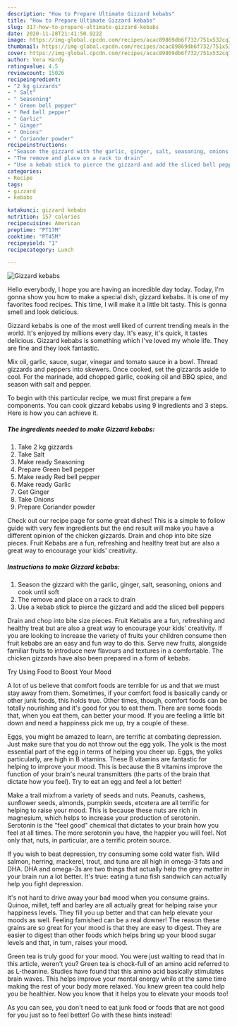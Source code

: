 ```yaml
---
description: "How to Prepare Ultimate Gizzard kebabs"
title: "How to Prepare Ultimate Gizzard kebabs"
slug: 317-how-to-prepare-ultimate-gizzard-kebabs
date: 2020-11-28T21:41:50.922Z
image: https://img-global.cpcdn.com/recipes/acac89869db6f732/751x532cq70/gizzard-kebabs-recipe-main-photo.jpg
thumbnail: https://img-global.cpcdn.com/recipes/acac89869db6f732/751x532cq70/gizzard-kebabs-recipe-main-photo.jpg
cover: https://img-global.cpcdn.com/recipes/acac89869db6f732/751x532cq70/gizzard-kebabs-recipe-main-photo.jpg
author: Vera Hardy
ratingvalue: 4.5
reviewcount: 15026
recipeingredient:
- "2 kg gizzards"
- " Salt"
- " Seasoning"
- " Green bell pepper"
- " Red bell pepper"
- " Garlic"
- " Ginger"
- " Onions"
- " Coriander powder"
recipeinstructions:
- "Season the gizzard with the garlic, ginger, salt, seasoning, onions and cook until soft"
- "The remove and place on a rack to drain"
- "Use a kebab stick to pierce the gizzard and add the sliced bell peppers"
categories:
- Recipe
tags:
- gizzard
- kebabs

katakunci: gizzard kebabs 
nutrition: 157 calories
recipecuisine: American
preptime: "PT17M"
cooktime: "PT45M"
recipeyield: "1"
recipecategory: Lunch

---
```



![Gizzard kebabs](https://img-global.cpcdn.com/recipes/acac89869db6f732/751x532cq70/gizzard-kebabs-recipe-main-photo.jpg)

Hello everybody, I hope you are having an incredible day today. Today, I'm gonna show you how to make a special dish, gizzard kebabs. It is one of my favorites food recipes. This time, I will make it a little bit tasty. This is gonna smell and look delicious.

Gizzard kebabs is one of the most well liked of current trending meals in the world. It's enjoyed by millions every day. It's easy, it's quick, it tastes delicious. Gizzard kebabs is something which I've loved my whole life. They are fine and they look fantastic.

Mix oil, garlic, sauce, sugar, vinegar and tomato sauce in a bowl. Thread gizzards and peppers into skewers. Once cooked, set the gizzards aside to cool. For the marinade, add chopped garlic, cooking oil and BBQ spice, and season with salt and pepper.


To begin with this particular recipe, we must first prepare a few components. You can cook gizzard kebabs using 9 ingredients and 3 steps. Here is how you can achieve it.

<!--inarticleads1-->

##### The ingredients needed to make Gizzard kebabs:

1. Take 2 kg gizzards
1. Take  Salt
1. Make ready  Seasoning
1. Prepare  Green bell pepper
1. Make ready  Red bell pepper
1. Make ready  Garlic
1. Get  Ginger
1. Take  Onions
1. Prepare  Coriander powder


Check out our recipe page for some great dishes! This is a simple to follow guide with very few ingredients but the end result will make you have a different opinion of the chicken gizzards. Drain and chop into bite size pieces. Fruit Kebabs are a fun, refreshing and healthy treat but are also a great way to encourage your kids&#39; creativity. 

<!--inarticleads2-->

##### Instructions to make Gizzard kebabs:

1. Season the gizzard with the garlic, ginger, salt, seasoning, onions and cook until soft
1. The remove and place on a rack to drain
1. Use a kebab stick to pierce the gizzard and add the sliced bell peppers


Drain and chop into bite size pieces. Fruit Kebabs are a fun, refreshing and healthy treat but are also a great way to encourage your kids&#39; creativity. If you are looking to increase the variety of fruits your children consume then fruit kebabs are an easy and fun way to do this. Serve new fruits, alongside familiar fruits to introduce new flavours and textures in a comfortable. The chicken gizzards have also been prepared in a form of kebabs. 

Try Using Food to Boost Your Mood


A lot of us believe that comfort foods are terrible for us and that we must stay away from them. Sometimes, if your comfort food is basically candy or other junk foods, this holds true. Other times, though, comfort foods can be totally nourishing and it's good for you to eat them. There are some foods that, when you eat them, can better your mood. If you are feeling a little bit down and need a happiness pick me up, try a couple of these.

Eggs, you might be amazed to learn, are terrific at combating depression. Just make sure that you do not throw out the egg yolk. The yolk is the most essential part of the egg in terms of helping you cheer up. Eggs, the yolks particularly, are high in B vitamins. These B vitamins are fantastic for helping to improve your mood. This is because the B vitamins improve the function of your brain's neural transmitters (the parts of the brain that dictate how you feel). Try to eat an egg and feel a lot better!

Make a trail mixfrom a variety of seeds and nuts. Peanuts, cashews, sunflower seeds, almonds, pumpkin seeds, etcetera are all terrific for helping to raise your mood. This is because these nuts are rich in magnesium, which helps to increase your production of serotonin. Serotonin is the "feel good" chemical that dictates to your brain how you feel at all times. The more serotonin you have, the happier you will feel. Not only that, nuts, in particular, are a terrific protein source.

If you wish to beat depression, try consuming some cold water fish. Wild salmon, herring, mackerel, trout, and tuna are all high in omega-3 fats and DHA. DHA and omega-3s are two things that actually help the grey matter in your brain run a lot better. It's true: eating a tuna fish sandwich can actually help you fight depression. 

It's not hard to drive away your bad mood when you consume grains. Quinoa, millet, teff and barley are all actually great for helping raise your happiness levels. They fill you up better and that can help elevate your moods as well. Feeling famished can be a real downer! The reason these grains are so great for your mood is that they are easy to digest. They are easier to digest than other foods which helps bring up your blood sugar levels and that, in turn, raises your mood.

Green tea is truly good for your mood. You were just waiting to read that in this article, weren't you? Green tea is chock-full of an amino acid referred to as L-theanine. Studies have found that this amino acid basically stimulates brain waves. This helps improve your mental energy while at the same time making the rest of your body more relaxed. You knew green tea could help you be healthier. Now you know that it helps you to elevate your moods too!

As you can see, you don't need to eat junk food or foods that are not good for you just so to feel better! Go  with  these hints  instead!


